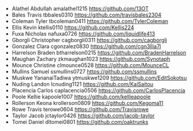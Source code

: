 - Alathel	Abdullah	amalathel1215	https://github.com/13OT
- Bales	Travis	tbbales0310	https://github.com/travisbales2304
- Coleman	Tyler	tbcoleman0411	https://github.com/TylerColeman
- Ellis	Kevin	ktellis0110	https://github.com/Kellis224
- Fuxa	Nicholas	nafuxa0726	https://github.com/liquidlife413
- Gborgli	Christopher	cagborgli0311	https://github.com/cagborgli
- Gonzalez	Clara	cgonzalez0830	https://github.com/cgn3llia7l
- Harrelson	Braden	btharrelson0215	https://github.com/BradenHarrelson
- Maughan	Zachary	zkmaughan1023	https://github.com/Synotaph
- Mounce	Christine	clmounce0528	https://github.com/MounceCL
- Mullins	Samuel	ssmullins0727	https://github.com/ssmullins
- Muskwe	YananaiTadiwa	ytmuskwe1209	https://github.com/EditSokotsu
- Nuding	Landon	lcnuding1121	https://github.com/KaiSaitou
- Placencia	Carlos	caplacencia0506	https://github.com/CarlosPlacencia
- Poole	Kellie	kapoole1007	https://github.com/kellieapoole
- Rollerson	Keona	krollerson0809	https://github.com/Kegoma11
- Rowe	Travis	terowe0604	https://github.com/Travisrowe
- Taylor	Jacob	jctaylor0426	https://github.com/jacob-taylor
- Tomei	Daniel	dltomei0801	https://github.com/oaktrunks

